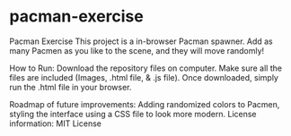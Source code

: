 # pacman-exercise

Pacman Exercise
This project is a in-browser Pacman spawner. Add as many Pacmen as you like to the scene, and they will move randomly!

How to Run: Download the repository files on computer. Make sure all the files are included (Images, .html file, & .js file). Once downloaded, simply run the .html file in your browser. 

Roadmap of future improvements: Adding randomized colors to Pacmen, styling the interface using a CSS file to look more modern.
License information: MIT License  
